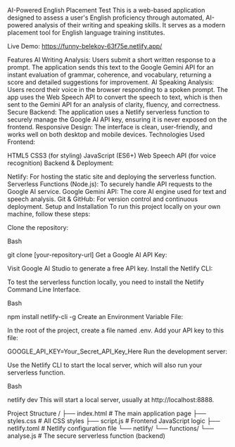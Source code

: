 AI-Powered English Placement Test
This is a web-based application designed to assess a user's English proficiency through automated, AI-powered analysis of their writing and speaking skills. It serves as a modern placement tool for English language training institutes.

Live Demo: https://funny-belekoy-63f75e.netlify.app/

Features
AI Writing Analysis: Users submit a short written response to a prompt. The application sends this text to the Google Gemini API for an instant evaluation of grammar, coherence, and vocabulary, returning a score and detailed suggestions for improvement.
AI Speaking Analysis: Users record their voice in the browser responding to a spoken prompt. The app uses the Web Speech API to convert the speech to text, which is then sent to the Gemini API for an analysis of clarity, fluency, and correctness.
Secure Backend: The application uses a Netlify serverless function to securely manage the Google AI API key, ensuring it is never exposed on the frontend.
Responsive Design: The interface is clean, user-friendly, and works well on both desktop and mobile devices.
Technologies Used
Frontend:

HTML5
CSS3 (for styling)
JavaScript (ES6+)
Web Speech API (for voice recognition)
Backend & Deployment:

Netlify: For hosting the static site and deploying the serverless function.
Serverless Functions (Node.js): To securely handle API requests to the Google AI service.
Google Gemini API: The core AI engine used for text and speech analysis.
Git & GitHub: For version control and continuous deployment.
Setup and Installation
To run this project locally on your own machine, follow these steps:

Clone the repository:

Bash

git clone [your-repository-url]
Get a Google AI API Key:

Visit Google AI Studio to generate a free API key.
Install the Netlify CLI:

To test the serverless function locally, you need to install the Netlify Command Line Interface.
<!-- end list -->

Bash

npm install netlify-cli -g
Create an Environment Variable File:

In the root of the project, create a file named .env.
Add your API key to this file:
<!-- end list -->

GOOGLE_API_KEY=Your_Secret_API_Key_Here
Run the development server:

Use the Netlify CLI to start the local server, which will also run your serverless function.
<!-- end list -->

Bash

netlify dev
This will start a local server, usually at http://localhost:8888.

Project Structure
/
├── index.html              # The main application page
├── styles.css              # All CSS styles
├── script.js               # Frontend JavaScript logic
├── netlify.toml            # Netlify configuration file
└── netlify/
    └── functions/
        └── analyse.js      # The secure serverless function (backend)
